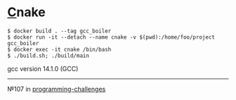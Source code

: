 # [C](<https://en.wikipedia.org/wiki/C_(programming_language)>)nake

```console
$ docker build . --tag gcc_boiler
$ docker run -it --detach --name cnake -v $(pwd):/home/foo/project gcc_boiler
$ docker exec -it cnake /bin/bash
$ ./build.sh; ./build/main
```

gcc version 14.1.0 (GCC)

---

№107 in [programming-challenges](https://github.com/kombarowo/programming-challenges)
